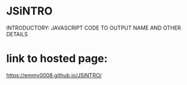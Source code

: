 # JSiNTRO
INTRODUCTORY: JAVASCRIPT CODE TO OUTPUT NAME AND OTHER DETAILS
# link to hosted page:
https://emmy0008.github.io/JSiNTRO/
